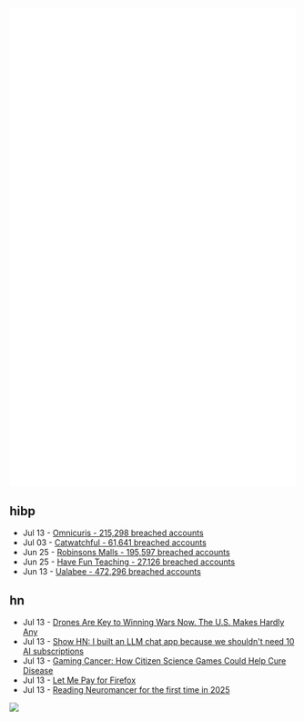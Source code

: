 ![Metrics](https://raw.githubusercontent.com/phixion/phixion/master/metrics.svg)

## hibp

<!--
for https://github.com/phixion/phixion/blob/main/.github/workflows/feeds.yml
-->
<!--START_SECTION:haveibeenpwnd-->
- Jul 13 - [Omnicuris - 215,298 breached accounts](https://haveibeenpwned.com/Breach/Omnicuris)
- Jul 03 - [Catwatchful - 61,641 breached accounts](https://haveibeenpwned.com/Breach/Catwatchful)
- Jun 25 - [Robinsons Malls - 195,597 breached accounts](https://haveibeenpwned.com/Breach/RobinsonsMalls)
- Jun 25 - [Have Fun Teaching - 27,126 breached accounts](https://haveibeenpwned.com/Breach/HaveFunTeaching)
- Jun 13 - [Ualabee - 472,296 breached accounts](https://haveibeenpwned.com/Breach/Ualabee)
<!--END_SECTION:haveibeenpwnd-->

## hn

<!--
for https://github.com/phixion/phixion/blob/main/.github/workflows/feeds.yml
-->
<!--START_SECTION:hn-->
- Jul 13 - [Drones Are Key to Winning Wars Now. The U.S. Makes Hardly Any](https://www.nytimes.com/2025/07/13/business/drones-us-military-manufacturing-lags.html)
- Jul 13 - [Show HN: I built an LLM chat app because we shouldn't need 10 AI subscriptions](https://prismharmony.com/chat)
- Jul 13 - [Gaming Cancer: How Citizen Science Games Could Help Cure Disease](https://thereader.mitpress.mit.edu/how-citizen-science-games-could-help-cure-disease/)
- Jul 13 - [Let Me Pay for Firefox](https://discourse.mozilla.org/t/let-me-pay-for-firefox/141297)
- Jul 13 - [Reading Neuromancer for the first time in 2025](https://mbh4h.substack.com/p/neuromancer-2025-review-william-gibson)
<!--END_SECTION:hn-->

<!--
for https://yhype.me
-->
![](https://hit.yhype.me/github/profile?user_id=13013670)
